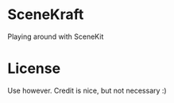 SceneKraft
==========

Playing around with SceneKit

License
==========
Use however. Credit is nice, but not necessary :)

